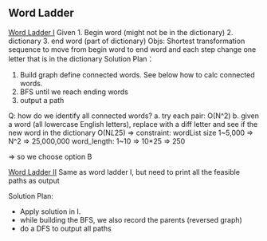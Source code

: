 ## Word Ladder
[Word Ladder I](https://leetcode.com/problems/word-ladder/submissions/ "BFS" )
Given 1. Begin word (might not be in the dictionary)
      2. dictionary
      3. end word (part of dictionary)
Objs: Shortest transformation sequence to move from begin word to end word
      and each step change one letter that is in the dictionary
Solution Plan：
1. Build graph define connected words.  See below how to calc connected words.
2. BFS until we reach ending words
3. output a path


Q: how do we identify all connected words?
 a. try each pair: O(N^2)
 b. given a word (all lowercase English letters), replace with a diff letter and
    see if the new word in the dictionary
    O(N*L*25)
 => constraint: wordList size 1~5,000 => N^2   => 25,000,000
                word_length: 1~10     => 10*25 => 250

=> so we choose option B

[Word Ladder II](https://leetcode.com/problems/word-ladder-ii/ "BFS")
Same as word ladder I, but need to print all the feasible paths as output

Solution Plan:
- Apply solution in I.
- while building the BFS, we also record the parents (reversed graph)
- do a DFS to output all paths
